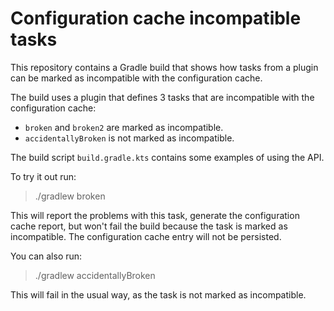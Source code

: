 # Configuration cache incompatible tasks

This repository contains a Gradle build that shows how tasks from a plugin can be marked as incompatible with 
the configuration cache.

The build uses a plugin that defines 3 tasks that are incompatible with the configuration cache:

- `broken` and `broken2` are marked as incompatible.
- `accidentallyBroken` is not marked as incompatible.

The build script `build.gradle.kts` contains some examples of using the API.

To try it out run:

> ./gradlew broken

This will report the problems with this task, generate the configuration cache report, but won't fail the build
because the task is marked as incompatible. The configuration cache entry will not be persisted.

You can also run:

> ./gradlew accidentallyBroken

This will fail in the usual way, as the task is not marked as incompatible.
